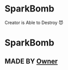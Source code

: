 # SparkBomb
Creator is Able to Destroy 😈

# SparkBomb

## MADE BY [Owner](https://t.me/ROMANTIC_KILLER)
